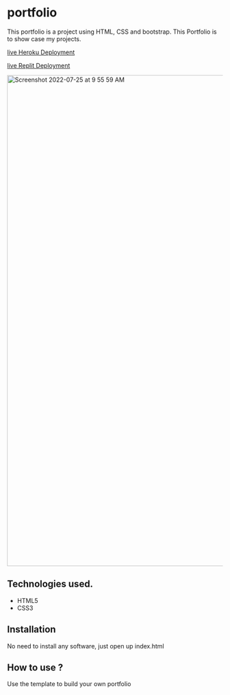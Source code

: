 # portfolio
This portfolio is a project using HTML, CSS and bootstrap. This Portfolio is to show case my projects.

[live Heroku Deployment](https://portfolio-abhinand.herokuapp.com/)

[live Replit Deployment](https://portfolio.abhinandv1.repl.co)


<img width="1145" alt="Screenshot 2022-07-25 at 9 55 59 AM" src="https://user-images.githubusercontent.com/107241846/180699173-22a2fefc-bf7c-48b0-8ac0-60e0d516b50a.png">

## Technologies used.

* HTML5
* CSS3

## Installation

No need to install any software, just open up index.html

## How to use ?

Use the template to build your own portfolio
